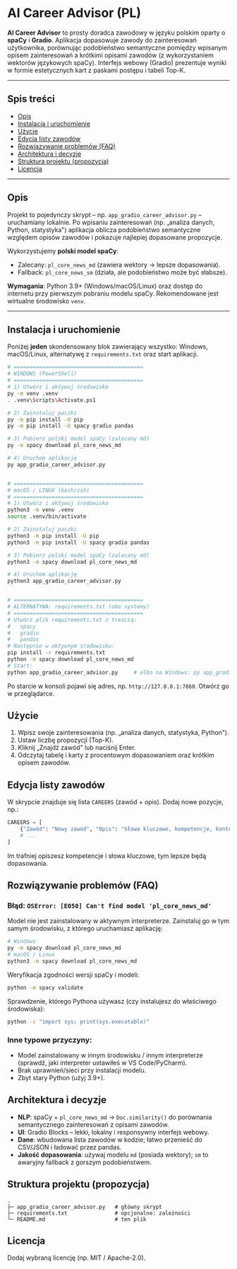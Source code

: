 # AI Career Advisor (PL)

**AI Career Advisor** to prosty doradca zawodowy w języku polskim oparty o **spaCy** i **Gradio**. Aplikacja dopasowuje zawody do zainteresowań użytkownika, porównując podobieństwo semantyczne pomiędzy wpisanym opisem zainteresowań a krótkimi opisami zawodów (z wykorzystaniem wektorów językowych spaCy). Interfejs webowy (Gradio) prezentuje wyniki w formie estetycznych kart z paskami postępu i tabeli Top-K.

---

## Spis treści
- [Opis](#opis)
- [Instalacja i uruchomienie](#instalacja-i-uruchomienie)
- [Użycie](#użycie)
- [Edycja listy zawodów](#edycja-listy-zawodów)
- [Rozwiązywanie problemów (FAQ)](#rozwiązywanie-problemów-faq)
- [Architektura i decyzje](#architektura-i-decyzje)
- [Struktura projektu (propozycja)](#struktura-projektu-propozycja)
- [Licencja](#licencja)

---

## Opis
Projekt to pojedynczy skrypt – np. `app_gradio_career_advisor.py` – uruchamiany lokalnie. Po wpisaniu zainteresowań (np. „analiza danych, Python, statystyka") aplikacja oblicza podobieństwo semantyczne względem opisów zawodów i pokazuje najlepiej dopasowane propozycje.

Wykorzystujemy **polski model spaCy**:
- Zalecany: `pl_core_news_md` (zawiera wektory → lepsze dopasowania).
- Fallback: `pl_core_news_sm` (działa, ale podobieństwo może być słabsze).

**Wymagania**: Python 3.9+ (Windows/macOS/Linux) oraz dostęp do internetu przy pierwszym pobraniu modelu spaCy. Rekomendowane jest wirtualne środowisko `venv`.

---

## Instalacja i uruchomienie

Poniżej **jeden** skondensowany blok zawierający wszystko: Windows, macOS/Linux, alternatywę z `requirements.txt` oraz start aplikacji.

```bash
# =========================================
# WINDOWS (PowerShell)
# =========================================
# 1) Utwórz i aktywuj środowisko
py -m venv .venv
. .venv\Scripts\Activate.ps1

# 2) Zainstaluj paczki
py -m pip install -U pip
py -m pip install -U spacy gradio pandas

# 3) Pobierz polski model spaCy (zalecany md)
py -m spacy download pl_core_news_md

# 4) Uruchom aplikację
py app_gradio_career_advisor.py


# =========================================
# macOS / LINUX (bash/zsh)
# =========================================
# 1) Utwórz i aktywuj środowisko
python3 -m venv .venv
source .venv/bin/activate

# 2) Zainstaluj paczki
python3 -m pip install -U pip
python3 -m pip install -U spacy gradio pandas

# 3) Pobierz polski model spaCy (zalecany md)
python3 -m spacy download pl_core_news_md

# 4) Uruchom aplikację
python3 app_gradio_career_advisor.py


# =========================================
# ALTERNATYWA: requirements.txt (oba systemy)
# =========================================
# Utwórz plik requirements.txt z treścią:
#   spacy
#   gradio
#   pandas
# Następnie w aktywnym środowisku:
pip install -r requirements.txt
python -m spacy download pl_core_news_md
# Start:
python app_gradio_career_advisor.py     # albo na Windows: py app_gradio_career_advisor.py
```

Po starcie w konsoli pojawi się adres, np. `http://127.0.0.1:7860`. Otwórz go w przeglądarce.

## Użycie

1. Wpisz swoje zainteresowania (np. „analiza danych, statystyka, Python").
2. Ustaw liczbę propozycji (Top-K).
3. Kliknij „Znajdź zawód" lub naciśnij Enter.
4. Odczytaj tabelę i karty z procentowym dopasowaniem oraz krótkim opisem zawodów.

## Edycja listy zawodów

W skrypcie znajduje się lista `CAREERS` (zawód + opis). Dodaj nowe pozycje, np.:

```python
CAREERS = [
    {"Zawód": "Nowy zawód", "Opis": "Słowa kluczowe, kompetencje, kontekst pracy..."},
    # ...
]
```

Im trafniej opiszesz kompetencje i słowa kluczowe, tym lepsze będą dopasowania.

## Rozwiązywanie problemów (FAQ)

### Błąd: `OSError: [E050] Can't find model 'pl_core_news_md'`

Model nie jest zainstalowany w aktywnym interpreterze. Zainstaluj go w tym samym środowisku, z którego uruchamiasz aplikację:

```bash
# Windows
py -m spacy download pl_core_news_md
# macOS / Linux
python3 -m spacy download pl_core_news_md
```

Weryfikacja zgodności wersji spaCy i modeli:

```bash
python -m spacy validate
```

Sprawdzenie, którego Pythona używasz (czy instalujesz do właściwego środowiska):

```bash
python -c "import sys; print(sys.executable)"
```

### Inne typowe przyczyny:

- Model zainstalowany w innym środowisku / innym interpreterze (sprawdź, jaki interpreter ustawiłeś w VS Code/PyCharm).
- Brak uprawnień/sieci przy instalacji modelu.
- Zbyt stary Python (użyj 3.9+).

## Architektura i decyzje

- **NLP**: spaCy + `pl_core_news_md` → `Doc.similarity()` do porównania semantycznego zainteresowań z opisami zawodów.
- **UI**: Gradio Blocks – lekki, lokalny i responsywny interfejs webowy.
- **Dane**: wbudowana lista zawodów w kodzie; łatwo przenieść do CSV/JSON i ładować przez pandas.
- **Jakość dopasowania**: używaj modelu `md` (posiada wektory); `sm` to awaryjny fallback z gorszym podobieństwem.

## Struktura projektu (propozycja)

```
.
├─ app_gradio_career_advisor.py   # główny skrypt
├─ requirements.txt               # opcjonalne: zależności
└─ README.md                      # ten plik
```

## Licencja

Dodaj wybraną licencję (np. MIT / Apache-2.0).
